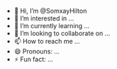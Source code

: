 - 👋 Hi, I’m @SomxayHilton
- 👀 I’m interested in ...
- 🌱 I’m currently learning ...
- 💞️ I’m looking to collaborate on ...
- 📫 How to reach me ...
- 😄 Pronouns: ...
- ⚡ Fun fact: ...

<!---
SomxayHilton/SomxayHilton is a ✨ special ✨ repository because its `README.md` (this file) appears on your GitHub profile.
You can click the Preview link to take a look at your changes.
--->
